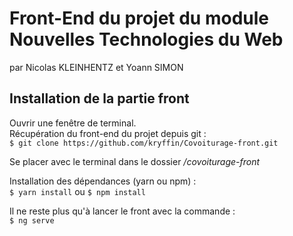 # Front-End du projet du module Nouvelles Technologies du Web

par Nicolas KLEINHENTZ et Yoann SIMON

## Installation de la partie front

Ouvrir une fenêtre de terminal.  
Récupération du front-end du projet depuis git :  
`$ git clone https://github.com/kryffin/Covoiturage-front.git`

Se placer avec le terminal dans le dossier */covoiturage-front*

Installation des dépendances (yarn ou npm) :  
`$ yarn install` ou `$ npm install`

Il ne reste plus qu'à lancer le front avec la commande :  
`$ ng serve`
